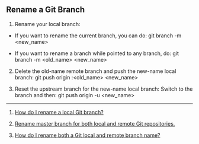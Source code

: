 Rename a Git Branch
------------------------------------------------------------------------------------------------

1. Rename your local branch:

- If you want to rename the current branch, you can do:
  git branch -m <new_name>

- If you want to rename a branch while pointed to any branch, do:
  git branch -m <old_name> <new_name>

2. Delete the old-name remote branch and push the new-name local branch:
  git push origin :<old_name> <new_name>

3. Reset the upstream branch for the new-name local branch:
Switch to the branch and then:
  git push origin -u <new_name>



------------------------------------------------------------------------------------------------

1. [How do I rename a local Git branch?](https://stackoverflow.com/questions/6591213/how-do-i-rename-a-local-git-branch)

2. [Rename master branch for both local and remote Git repositories.](https://stackoverflow.com/questions/1526794/rename-master-branch-for-both-local-and-remote-git-repositories)

3. [How do I rename both a Git local and remote branch name?](https://stackoverflow.com/questions/30590083/how-do-i-rename-both-a-git-local-and-remote-branch-name/30590238#30590238)